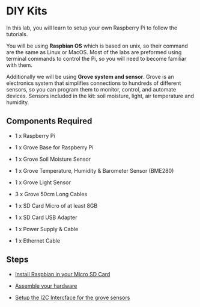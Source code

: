 # DIY Kits

In this lab, you will learn to setup your own Raspberry Pi to follow the tutorials.

You will be using **Raspbian OS** which is based on unix, so their command are the same as Linux or MacOS. Most of the labs are preformed using terminal commands to control the Pi, so you will need to become familiar with them. 

Additionally we will be using **Grove system and sensor**. Grove is an electronics system that simplifies connections to hundreds of different sensors, so you can program them to monitor, control, and automate devices. Sensors included in the kit: soil moisture, light, air temperature and
humidity.

## Components Required

- 1 x Raspberry Pi

- 1 x Grove Base for Raspberry Pi

- 1 x Grove Soil Moisture Sensor

- 1 x Grove Temperature, Humidity & Barometer Sensor (BME280)

- 1 x Grove Light Sensor

- 3 x Grove 50cm Long Cables

- 1 x SD Card Micro of at least 8GB

- 1 x SD Card USB Adapter

- 1 x Power Supply & Cable

- 1 x Ethernet Cable

## Steps

- [Install Raspbian in your Micro SD Card](1a_Install_Raspian_on_your_SD_card.md)

- [Assemble your hardware](1b_Assemble_your_hardware.md)

- [Setup the I2C Intercface for the grove sensors](1c_Setup_I2C_Interface.md)
